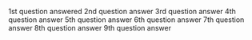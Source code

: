 1st question answered
2nd question answer
3rd question answer
4th question answer
5th question answer
6th question answer
7th question answer
8th question answer
9th question answer

